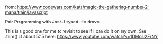 from: https://www.codewars.com/kata/magic-the-gathering-number-2-mana/train/javascript

Pair Programming with Josh. I typed. He drove.

This is a good one for me to revisit to see if I can do it on my own. See .trim() at about 5:15 here: https://www.youtube.com/watch?v=1DMolJ2FrNY
